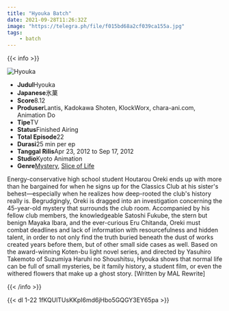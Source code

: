 ```yaml
---
title: "Hyouka Batch"
date: 2021-09-28T11:26:32Z
image: "https://telegra.ph/file/f015bd68a2cf039ca155a.jpg"
tags:
    - batch
---
```


{{< info >}}

<div class="aniFilz">
  <img alt="Hyouka" class="aniMage" src="https://cdn.myanimelist.net/images/anime/13/50521.jpg" title="Hyouka">
  <div class="aniInfo">
    <ul>
      <li><b>Judul</b><span>Hyouka</span></li>
      <li><b>Japanese</b><span>氷菓</span></li>
      <li><b>Score</b><span>8.12</span></li>
      <li><b>Produser</b><span>Lantis, Kadokawa Shoten, KlockWorx, chara-ani.com, Animation Do</span></li>
      <li><b>Tipe</b><span>TV</span></li>
      <li><b>Status</b><span>Finished Airing</span></li>
      <li><b>Total Episode</b><span>22</span></li>
      <li><b>Durasi</b><span>25 min per ep</span></li>
      <li><b>Tanggal Rilis</b><span>Apr 23, 2012 to Sep 17, 2012</span></li>
      <li><b>Studio</b><span>Kyoto Animation</span></li>
      <li><b>Genre</b><span><a href="/search/label/Mystery" title="Mystery">Mystery</a>, <a href="/search/label/Slice of Life" title="Slice of Life">Slice of Life</a></span></li>
    </ul>
  </div>
  <div class="aniSinoc">
    <p>Energy-conservative high school student Houtarou Oreki ends up with more than he bargained for when he signs up for the Classics Club at his sister's behest—especially when he realizes how deep-rooted the club's history really is. Begrudgingly, Oreki is dragged into an investigation concerning the 45-year-old mystery that surrounds the club room. Accompanied by his fellow club members, the knowledgeable Satoshi Fukube, the stern but benign Mayaka Ibara, and the ever-curious Eru Chitanda, Oreki must combat deadlines and lack of information with resourcefulness and hidden talent, in order to not only find the truth buried beneath the dust of works created years before them, but of other small side cases as well. Based on the award-winning Koten-bu light novel series, and directed by Yasuhiro Takemoto of Suzumiya Haruhi no Shoushitsu, Hyouka shows that normal life can be full of small mysteries, be it family history, a student film, or even the withered flowers that make up a ghost story. [Written by MAL Rewrite]</p>
  </div>
</div>

{{< /info >}}


{{< dl 1-22 1fKQUlTUsKKpI6md6jHbo5GQGY3EY65pa >}}